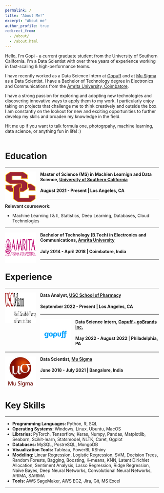 ```yaml
---
permalink: /
title: "About Me!"
excerpt: "About me"
author_profile: true
redirect_from: 
  - /about/
  - /about.html
---
```

Hello, I'm Gopi - a current graduate student from the University of Southern California. I'm a Data Scientist with over three years of experience working in fast-scaling & high-performance teams.

I have recently worked as a Data Science Intern at [Gopuff](https://www.gopuff.com/go/about-us) and at [Mu Sigma](https://www.mu-sigma.com/) as a Data Scientist. I have a Bachelor of Technology degree in Electronics and Communications from the [Amrita University, Coimbatore](https://www.amrita.edu/).

I have a strong passion for exploring and adopting new technologies and discovering innovative ways to apply them to my work. I particularly enjoy taking on projects that challenge me to think creatively and outside the box. I am constantly on the lookout for new and exciting opportunities to further develop my skills and broaden my knowledge in the field.

Hit me up if you want to talk formula one, photogrpahy, machine learning, data science, or anything fun in life! :)
<br> <br>
# Education
-----
<img align="left" height="100" width="100" src="../images/usc.png" style="padding-right:15px">

**Master of Science (MS) in Machien Learnign and Data Science, [University of Southern California](https://www.usc.edu/)**
#### August 2021 - Present | Los Angeles, CA

-----
<strong>Relevant coursework:</strong>
* Machine Learning I & II, Statistics, Deep Learning, Databases, Cloud Technologies <br>

-----
<img align="left" height="100" width="100" src="../images/amrita.png" style="padding-right:15px">

**Bachelor of Technology (B.Tech) in Electronics and Communications, [Amrita University](https://www.amrita.edu/)**
#### July 2014 - April 2018 | Coimbatore, India

-----

# Experience
-----
<img align="left" height="100" width="100" src="../images/uscp.png" style="padding-right:15px">

**Data Analyst, [USC School of Pharmacy](https://pharmacyschool.usc.edu/)**
#### September 2022 - Present | Los Angeles, CA

-----
<img align="left" height="100" width="100" src="../images/gopuff.png" style="padding-right:15px">

**Data Science Intern, [Gopuff - goBrands Inc.](https://www.gopuff.com/go/about-us)** 
#### May 2022 - August 2022 | Philadelphia, PA
----- 

<img align="left" height="100" width="100" src="../images/musigma.png" style="padding-right:15px">

**Data Scientist, [Mu Sigma](https://www.mu-sigma.com/)** 
#### June 2018 - July 2021 | Bangalore, India
-----

<br>

# Key Skills
----
* <strong> Programming Languages: </strong> Python, R, SQL <br>
* <strong> Operating Systems: </strong> Windows, Linux, Ubuntu, MacOS <br>
* <strong> Libraries: </strong> PyTorch, Tensorflow, Keras, Numpy, Pandas, Matplotlib, Seaborn, Scikit-learn, Statsmodel, NLTK, Caret, Ggplot <br>
* <strong> Databases: </strong> MySQL, PostreSQL, MongoDB <br>
* <strong> Visualization Tools: </strong> Tableau, PowerBI, RShiny <br>
* <strong> Modeling: </strong> Linear Regression, Logistic Regression, SVM, Decision Trees, Random Forests, Bagging, Boosting, K-means, KNN, Latent Dirichlet Allocation, Sentiment Analysis, Lasso Regression, Ridge Regression, Naïve Bayes, Deep Neural Networks, Convolutional Neural Networks, ARIMA, SARIMA <br>
* <strong> Tools: </strong> AWS SageMaker, AWS EC2, Jira, Git, MS Excel <br>
  
----
